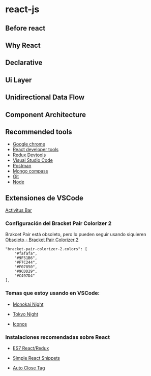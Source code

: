 # react-js

## Before react

## Why React

## Declarative

## Ui Layer

## Unidirectional Data Flow

## Component Architecture 

## Recommended tools

- [Google chrome](https://www.google.com/intl/es-419/chrome/dr/download)
- [React developer tools](https://chromewebstore.google.com/detail/react-developer-tools/fmkadmapgofadopljbjfkapdkoienihi?pli=1) 
- [Redux Devtools](https://chromewebstore.google.com/detail/redux-devtools/lmhkpmbekcpmknklioeibfkpmmfibljd)
- [Visual Studio Code](https://code.visualstudio.com/download)
- [Postman](https://www.postman.com/downloads/)
- [Mongo compass](https://www.mongodb.com/es/products/tools/compass)
- [Git](https://www.git-scm.com/downloads)
- [Node](https://nodejs.org/en/download)

## Extensiones de VSCode
[Activitus Bar](https://marketplace.visualstudio.com/items?itemName=Gruntfuggly.activitusbar)

### Configuración del Bracket Pair Colorizer 2


Brakcet Pair está obsoleto, pero lo pueden seguir usando siquieren
[Obsoleto - Bracket Pair Colorizer 2](https://marketplace.visualstudio.com/items?itemName=CoenraadS.bracket-pair-colorizer-2)
```
"bracket-pair-colorizer-2.colors": [
    "#fafafa",
    "#9F51B6",
    "#F7C244",
    "#F07850",
    "#9CDD29",
    "#C497D4"
],
```
### Temas que estoy usando en VSCode:

* [Monokai Night](https://marketplace.visualstudio.com/items?itemName=fabiospampinato.vscode-monokai-night)

* [Tokyo Night](https://marketplace.visualstudio.com/items?itemName=enkia.tokyo-night)

* [Iconos](https://marketplace.visualstudio.com/items?itemName=PKief.material-icon-theme)

### Instalaciones recomendadas sobre React
* [ES7 React/Redux](https://marketplace.visualstudio.com/items?itemName=dsznajder.es7-react-js-snippets)

* [Simple React Snippets](https://marketplace.visualstudio.com/items?itemName=burkeholland.simple-react-snippets)

* [Auto Close Tag](https://marketplace.visualstudio.com/items?itemName=formulahendry.auto-close-tag)
